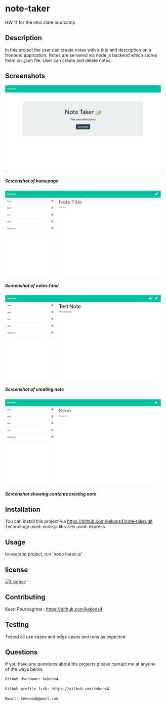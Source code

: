 # note-taker

HW 11 for the ohio state bootcamp

## Description

In this project the user can create notes with a title and description on a frontend
application. Notes are servered via node.js backend which stores them on .json file.
User can create and delete notes.

## Screenshots

![Screenshot_one](/Assets/screenshot_one.png)

##### Screenshot of homepage

![Screenshot_two](/Assets/screenshot_two.png)

##### Screenshot of notes.html

![Screenshot_three](/Assets/screenshot_three.png)

##### Screenshot of creating note

![Screenshot_four](/Assets/screenshot_four.png)

##### Screenshot showing contents existing note

## Installation

You can install this project via https://github.com/kekons4/note-taker.git
Technology used: node.js
libraries used: express

## Usage

to execute project, run 'node index.js'

## license

[![License](https://img.shields.io/badge/License-MIT-blue.svg)](https://opensource.org/licenses/MIT)

## Contributing

Keon Pourboghrat : https://github.com/kekons4

## Testing

Tested all use cases and edge cases and runs as expected

## Questions

If you have any questions about the projects please contact me at anyone of the ways below.

    Github Username: kekons4

    Github profile link: https://github.com/kekons4

    Email: kekons4@gmail.com
